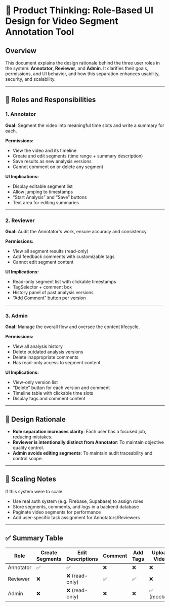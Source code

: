 # 🎯 Product Thinking: Role-Based UI Design for Video Segment Annotation Tool

## Overview

This document explains the design rationale behind the three user roles in the system: **Annotator**, **Reviewer**, and **Admin**. It clarifies their goals, permissions, and UI behavior, and how this separation enhances usability, security, and scalability.

---

## 👤 Roles and Responsibilities

### 1. Annotator
**Goal:** Segment the video into meaningful time slots and write a summary for each.

**Permissions:**
- View the video and its timeline
- Create and edit segments (time range + summary description)
- Save results as new analysis versions
- Cannot comment on or delete any segment

**UI Implications:**
- Display editable segment list
- Allow jumping to timestamps
- “Start Analysis” and “Save” buttons
- Text area for editing summaries

---

### 2. Reviewer
**Goal:** Audit the Annotator's work, ensure accuracy and consistency.

**Permissions:**
- View all segment results (read-only)
- Add feedback comments with customizable tags
- Cannot edit segment content

**UI Implications:**
- Read-only segment list with clickable timestamps
- TagSelector + comment box
- History panel of past analysis versions
- “Add Comment” button per version

---

### 3. Admin
**Goal:** Manage the overall flow and oversee the content lifecycle.

**Permissions:**
- View all analysis history
- Delete outdated analysis versions
- Delete inappropriate comments
- Has read-only access to segment content

**UI Implications:**
- View-only version list
- “Delete” button for each version and comment
- Timeline table with clickable time slots
- Display tags and comment content

---

## 🎯 Design Rationale

- **Role separation increases clarity**: Each user has a focused job, reducing mistakes.
- **Reviewer is intentionally distinct from Annotator**: To maintain objective quality control.
- **Admin avoids editing segments**: To maintain audit traceability and control scope.

---

## 🧱 Scaling Notes

If this system were to scale:
- Use real auth system (e.g. Firebase, Supabase) to assign roles
- Store segments, comments, and logs in a backend database
- Paginate video segments for performance
- Add user-specific task assignment for Annotators/Reviewers

---

## ✅ Summary Table

| Role       | Create Segments | Edit Descriptions | Comment | Add Tags | Upload Video | Re-analyze | View Logs | Delete |
|------------|------------------|--------------------|---------|----------|---------------|-------------|------------|---------|
| Annotator  | ✅               | ✅                 | ❌      | ❌       | ❌            | ❌          | ❌         | ❌      |
| Reviewer   | ❌               | ❌ (read-only)     | ✅      | ✅       | ❌            | ❌          | ❌         | ❌      |
| Admin      | ❌               | ❌ (read-only)     | ❌      | ❌       | ✅ (mocked)   | ✅ (mocked) | ✅ (mocked)| ✅      |